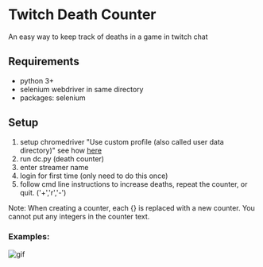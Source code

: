 # Twitch Death Counter
An easy way to keep track of deaths in a game in twitch chat

## Requirements
- python 3+
- selenium webdriver in same directory
- packages: selenium

## Setup
1. setup chromedriver "Use custom profile (also called user data directory)" see how [here](https://www.edgewordstraining.co.uk/2017/10/13/chromedriver-options-starting-chrome-webdriver/)
2. run dc.py (death counter)
3. enter streamer name
4. login for first time (only need to do this once)
5. follow cmd line instructions to increase deaths, repeat the counter, or quit. ('+','r','-')

Note:
When creating a counter, each {} is replaced with a new counter. You cannot put any integers in the counter text.

### Examples:
![gif](https://i.imgur.com/0msay6F.gif)
